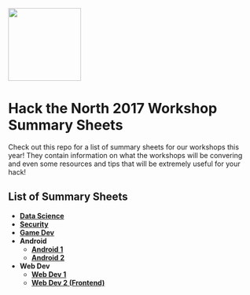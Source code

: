 <img src="https://batlgrounds.com/wp-content/uploads/2015/09/HNT-logo.png" width="148">

# Hack the North 2017 Workshop Summary Sheets 
Check out this repo for a list of summary sheets for our workshops this year!  They contain information on what the workshops will be convering and even some resources and tips that will be extremely useful for your hack!

## List of Summary Sheets
- [**Data Science**](https://github.com/uwaterloo-datascience/r-starter)
- [**Security**](/Security.md)
- [**Game Dev**](/Gamedev.md)
- **Android**
  - [**Android 1**](/Android_1.md)
  - [**Android 2**](/Android_2.md)
- **Web Dev**
  - [**Web Dev 1**](/WebDev_1.md)
  - [**Web Dev 2 (Frontend)**](WebDev_2_Frontend.md)
